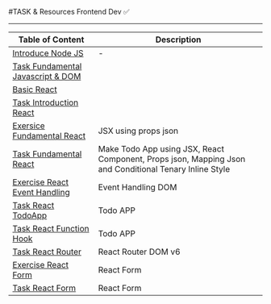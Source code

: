 #TASK & Resources Frontend Dev ✅
<hr>

| Table of Content | Description |
| --- | --- |
| [Introduce Node JS](https://github.com/adityahimaone/Task-Frontend-Alterra/tree/introduce-nodejs) | - |
| [Task Fundamental Javascript & DOM](https://github.com/adityahimaone/Task-Frontend-Alterra/tree/task-fundamental) | |
| [Basic React](https://github.com/adityahimaone/Task-Frontend-Alterra/tree/react-basic1) | |
| [Task Introduction React](https://github.com/adityahimaone/Task-Frontend-Alterra/tree/task-introduction-react) | |
| [Exersice Fundamental React](https://github.com/adityahimaone/Task-Frontend-Alterra/tree/exercise-react-fundamental) | JSX using props json |
| [Task Fundamental React](https://github.com/adityahimaone/Task-Frontend-Alterra/tree/task-fundamental-react) | Make Todo App using JSX, React Component, Props json, Mapping Json  and Conditional Tenary Inline Style |
| [Exercise React Event Handling](https://github.com/adityahimaone/Task-Frontend-Alterra/tree/exercise-react-eventhandling) | Event Handling DOM |
| [Task React TodoApp](https://github.com/adityahimaone/Task-Frontend-Alterra/tree/task-react-todoapp) | Todo APP |
| [Task React Function Hook](https://github.com/adityahimaone/Task-Frontend-Alterra/tree/task-react-function-hook) | Todo APP |
| [Task React Router](https://github.com/adityahimaone/Task-Frontend-Alterra/tree/task-react-router) | React Router DOM v6  |
| [Exercise React Form](https://github.com/adityahimaone/Task-Frontend-Alterra/tree/react-form) | React Form  |
| [Task React Form](https://github.com/adityahimaone/Task-Frontend-Alterra/tree/task-react-form) | React Form  |


